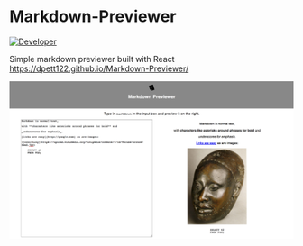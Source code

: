 # Markdown-Previewer
[![Developer](https://img.shields.io/badge/Developer-dpett122-red.svg)](http://dillonpetito.ml/)

Simple markdown previewer built with React
https://dpett122.github.io/Markdown-Previewer/



![screenshot](screenshot.png)

